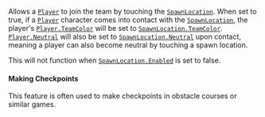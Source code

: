 Allows a [`Player`](https://create.roblox.com/docs/reference/engine/classes/Player) to join the team by touching the
[`SpawnLocation`](https://create.roblox.com/docs/reference/engine/classes/SpawnLocation). When set to true, if a [`Player`](https://create.roblox.com/docs/reference/engine/classes/Player) character
comes into contact with the [`SpawnLocation`](https://create.roblox.com/docs/reference/engine/classes/SpawnLocation), the player's
[`Player.TeamColor`](https://create.roblox.com/docs/reference/engine/classes/Player#TeamColor) will be set to [`SpawnLocation.TeamColor`](https://create.roblox.com/docs/reference/engine/classes/SpawnLocation#TeamColor).
[`Player.Neutral`](https://create.roblox.com/docs/reference/engine/classes/Player#Neutral) will also be set to [`SpawnLocation.Neutral`](https://create.roblox.com/docs/reference/engine/classes/SpawnLocation#Neutral)
upon contact, meaning a player can also become neutral by touching a spawn
location.

This will not function when [`SpawnLocation.Enabled`](https://create.roblox.com/docs/reference/engine/classes/SpawnLocation#Enabled) is set to false.
#### Making Checkpoints

This feature is often used to make checkpoints in obstacle courses or
similar games.